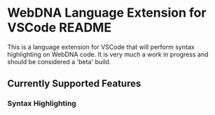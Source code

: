 # WebDNA Language Extension for VSCode README
This is a language extension for VSCode that will perform syntax highlighting on WebDNA code. It is very much a work in progress and should be considered a 'beta' build.<br/>

## Currently Supported Features
### Syntax Highlighting

